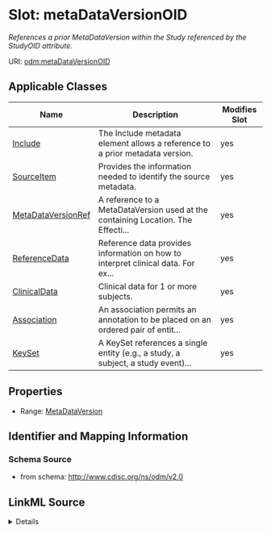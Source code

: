# Slot: metaDataVersionOID


_References a prior MetaDataVersion within the Study referenced by the StudyOID attribute._



URI: [odm:metaDataVersionOID](http://www.cdisc.org/ns/odm/v2.0/metaDataVersionOID)



<!-- no inheritance hierarchy -->




## Applicable Classes

| Name | Description | Modifies Slot |
| --- | --- | --- |
[Include](Include.md) | The Include metadata element allows a reference to a prior metadata version. |  yes  |
[SourceItem](SourceItem.md) | Provides the information needed to identify the source metadata. |  yes  |
[MetaDataVersionRef](MetaDataVersionRef.md) | A reference to a MetaDataVersion used at the containing Location. The Effecti... |  yes  |
[ReferenceData](ReferenceData.md) | Reference data provides information on how to interpret clinical data. For ex... |  yes  |
[ClinicalData](ClinicalData.md) | Clinical data for 1 or more subjects. |  yes  |
[Association](Association.md) | An association permits an annotation to be placed on an ordered pair of entit... |  yes  |
[KeySet](KeySet.md) | A KeySet references a single entity (e.g., a study, a subject, a study event)... |  yes  |







## Properties

* Range: [MetaDataVersion](MetaDataVersion.md)





## Identifier and Mapping Information







### Schema Source


* from schema: http://www.cdisc.org/ns/odm/v2.0




## LinkML Source

<details>
```yaml
name: metaDataVersionOID
description: References a prior MetaDataVersion within the Study referenced by the
  StudyOID attribute.
from_schema: http://www.cdisc.org/ns/odm/v2.0
rank: 1000
alias: metaDataVersionOID
domain_of:
- Include
- SourceItem
- MetaDataVersionRef
- ReferenceData
- ClinicalData
- Association
- KeySet
range: MetaDataVersion

```
</details>